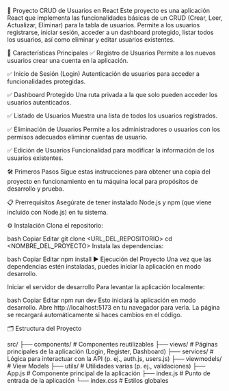 📝 Proyecto CRUD de Usuarios en React
Este proyecto es una aplicación React que implementa las funcionalidades básicas de un CRUD (Crear, Leer, Actualizar, Eliminar) para la tabla de usuarios. Permite a los usuarios registrarse, iniciar sesión, acceder a un dashboard protegido, listar todos los usuarios, así como eliminar y editar usuarios existentes.

🚀 Características Principales
✅ Registro de Usuarios
Permite a los nuevos usuarios crear una cuenta en la aplicación.

✅ Inicio de Sesión (Login)
Autenticación de usuarios para acceder a funcionalidades protegidas.

✅ Dashboard Protegido
Una ruta privada a la que solo pueden acceder los usuarios autenticados.

✅ Listado de Usuarios
Muestra una lista de todos los usuarios registrados.

✅ Eliminación de Usuarios
Permite a los administradores o usuarios con los permisos adecuados eliminar cuentas de usuario.

✅ Edición de Usuarios
Funcionalidad para modificar la información de los usuarios existentes.

🛠️ Primeros Pasos
Sigue estas instrucciones para obtener una copia del proyecto en funcionamiento en tu máquina local para propósitos de desarrollo y prueba.

📋 Prerrequisitos
Asegúrate de tener instalado Node.js y npm (que viene incluido con Node.js) en tu sistema.

⚙️ Instalación
Clona el repositorio:

bash
Copiar
Editar
git clone <URL_DEL_REPOSITORIO>
cd <NOMBRE_DEL_PROYECTO>
Instala las dependencias:

bash
Copiar
Editar
npm install
▶️ Ejecución del Proyecto
Una vez que las dependencias estén instaladas, puedes iniciar la aplicación en modo desarrollo.

Iniciar el servidor de desarrollo
Para levantar la aplicación localmente:

bash
Copiar
Editar
npm run dev
Esto iniciará la aplicación en modo desarrollo. Abre http://localhost:5173 en tu navegador para verla.
La página se recargará automáticamente si haces cambios en el código.

🗂️ Estructura del Proyecto

src/
├── components/         # Componentes reutilizables
├── views/              # Páginas principales de la aplicación (Login, Register, Dashboard)
├── services/           # Lógica para interactuar con la API (p. ej., auth.js, users.js)
├── viewmodels/         # View Models
├── utils/              # Utilidades varias (p. ej., validaciones)
├── App.js              # Componente principal de la aplicación
├── index.js            # Punto de entrada de la aplicación
└── index.css           # Estilos globales
